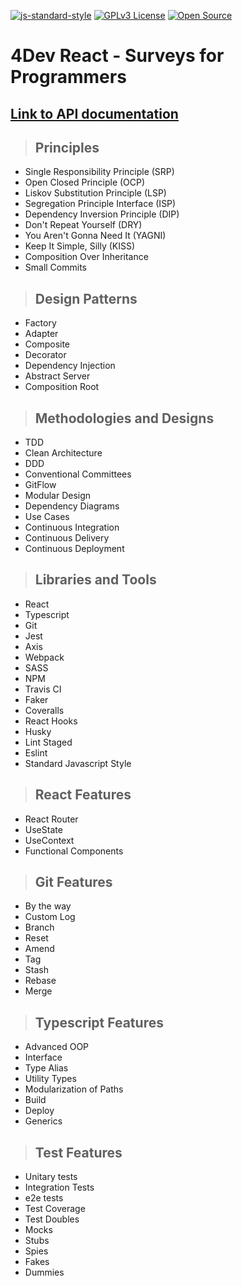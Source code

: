[![js-standard-style](https://img.shields.io/badge/code%20style-standard-brightgreen.svg)](http://standardjs.com)
[![GPLv3 License](https://img.shields.io/badge/License-GPL%20v3-yellow.svg)](https://opensource.org/licenses/)
[![Open Source](https://badges.frapsoft.com/os/v1/open-source.svg?v=103)](https://opensource.org/)

# **4Dev React - Surveys for Programmers**

## [**Link to API documentation**](http://fordevs.herokuapp.com/api-docs)

> ## Principles

* Single Responsibility Principle (SRP)
* Open Closed Principle (OCP)
* Liskov Substitution Principle (LSP)
* Segregation Principle Interface (ISP)
* Dependency Inversion Principle (DIP)
* Don't Repeat Yourself (DRY)
* You Aren't Gonna Need It (YAGNI)
* Keep It Simple, Silly (KISS)
* Composition Over Inheritance
* Small Commits

> ## Design Patterns

* Factory
* Adapter
* Composite
* Decorator
* Dependency Injection
* Abstract Server
* Composition Root

> ## Methodologies and Designs

* TDD
* Clean Architecture
* DDD
* Conventional Committees
* GitFlow
* Modular Design
* Dependency Diagrams
* Use Cases
* Continuous Integration
* Continuous Delivery
* Continuous Deployment

> ## Libraries and Tools

* React
* Typescript
* Git
* Jest
* Axis
* Webpack
* SASS
* NPM
* Travis CI
* Faker
* Coveralls
* React Hooks
* Husky
* Lint Staged
* Eslint
* Standard Javascript Style

> ## React Features

* React Router
* UseState
* UseContext
* Functional Components

> ## Git Features

* By the way
* Custom Log
* Branch
* Reset
* Amend
* Tag
* Stash
* Rebase
* Merge

> ## Typescript Features

* Advanced OOP
* Interface
* Type Alias
* Utility Types
* Modularization of Paths
* Build
* Deploy
* Generics

> ## Test Features

* Unitary tests
* Integration Tests
* e2e tests
* Test Coverage
* Test Doubles
* Mocks
* Stubs
* Spies
* Fakes
* Dummies